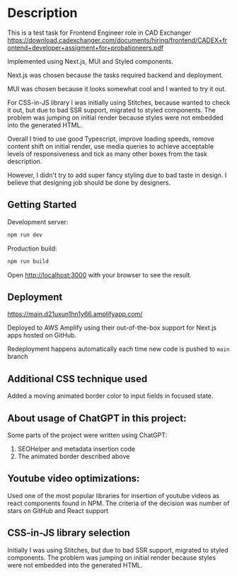 # Description

This is a test task for Frontend Engineer role in CAD Exchanger
https://download.cadexchanger.com/documents/hiring/frontend/CADEX+frontend+developer+assigment+for+probationeers.pdf

Implemented using Next.js, MUI and Styled components.

Next.js was chosen because the tasks required backend and deployment.

MUI was chosen because it looks somewhat cool and I wanted to try it out.

For CSS-in-JS library I was initially using Stitches, because wanted to check it out, but due to bad SSR support, migrated to styled components. The problem was jumping on initial render because styles were not embedded into the generated HTML.

Overall I tried to use good Typescript, improve loading speeds, remove content shift on initial render, use media queries to achieve acceptable levels of responsiveness and tick as many other boxes from the task description.

However, I didn't try to add super fancy styling due to bad taste in design. I believe that designing job should be done by designers.

## Getting Started

Development server:

```bash
npm run dev
```

Production build:

```bash
npm run build
```

Open [http://localhost:3000](http://localhost:3000) with your browser to see the result.

## Deployment

https://main.d21uxun1hn1y66.amplifyapp.com/

Deployed to AWS Amplify using their out-of-the-box support for Next.js apps hosted on GitHub.

Redeployment happens automatically each time new code is pushed to `main` branch

## Additional CSS technique used

Added a moving animated border color to input fields in focused state.

## About usage of ChatGPT in this project:
Some parts of the project were written using ChatGPT:
1. SEOHelper and metadata insertion code
2. The animated border described above

## Youtube video optimizations:
Used one of the most popular libraries for insertion of youtube videos as react components found in NPM. The criteria of the decision was number of stars on GitHub and React support

## CSS-in-JS library selection
Initially I was using Stitches, but due to bad SSR support, migrated to styled components. The problem was jumping on initial render because styles were not embedded into the generated HTML.